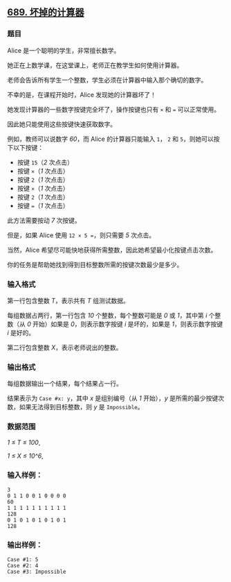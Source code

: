 ## [689. 坏掉的计算器](https://www.acwing.com/problem/content/691/)

### 题目

Alice 是一个聪明的学生，非常擅长数学。

她正在上数学课，在这堂课上，老师正在教学生如何使用计算器。

老师会告诉所有学生一个整数，学生必须在计算器中输入那个确切的数字。

不幸的是，在课程开始时，Alice 发现她的计算器坏了！

她发现计算器的一些数字按键完全坏了，操作按键也只有 `×` 和 `=` 可以正常使用。

因此她只能使用这些按键快速获取数字。

例如，教师可以说数字 *60*，而 Alice 的计算器只能输入 `1`， `2` 和 `5`，则她可以按下以下按键：

- 按键 `15`（*2* 次点击）
- 按键 `×`（*1* 次点击）
- 按键 `2`（*1* 次点击）
- 按键 `×`（*1* 次点击）
- 按键 `2`（*1* 次点击）
- 按键 `=`（*1* 次点击）

此方法需要按动 *7* 次按键。

但是，如果 Alice 使用 `12 × 5 =`，则只需要 *5* 次点击。

当然，Alice 希望尽可能快地获得所需整数，因此她希望最小化按键点击次数。

你的任务是帮助她找到得到目标整数所需的按键次数最少是多少。

### 输入格式

第一行包含整数 *T*，表示共有 *T* 组测试数据。

每组数据占两行，第一行包含 *10* 个整数，每个整数可能是 *0* 或 *1*，其中第 *i* 个整数（从 *0* 开始）如果是 *0*，则表示数字按键 *i* 是坏的，如果是 *1*，则表示数字按键 *i* 是好的。

第二行包含整数 *X*，表示老师说出的整数。

### 输出格式

每组数据输出一个结果，每个结果占一行。

结果表示为 `Case #x: y`，其中 *x* 是组别编号（从 *1* 开始），*y* 是所需的最少按键次数，如果无法得到目标整数，则 *y* 是 `Impossible`。

### 数据范围

*1 ≤ T ≤ 100*,

*1 ≤ X ≤ 10^6*,

### 输入样例：

```
3
0 1 1 0 0 1 0 0 0 0
60
1 1 1 1 1 1 1 1 1 1
128
0 1 0 1 0 1 0 1 0 1
128
```

### 输出样例：

```
Case #1: 5
Case #2: 4
Case #3: Impossible
```
